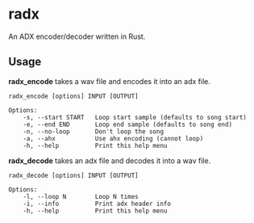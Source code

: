radx
====

An ADX encoder/decoder written in Rust.

Usage
-----

**radx_encode** takes a wav file and encodes it into an adx file.
```
radx_encode [options] INPUT [OUTPUT]

Options:
    -s, --start START   Loop start sample (defaults to song start)
    -e, --end END       Loop end sample (defaults to song end)
    -n, --no-loop       Don't loop the song
    -a, --ahx           Use ahx encoding (cannot loop)
    -h, --help          Print this help menu
```

**radx_decode** takes an adx file and decodes it into a wav file.
```
radx_decode [options] INPUT [OUTPUT]

Options:
    -l, --loop N        Loop N times
    -i, --info          Print adx header info
    -h, --help          Print this help menu
```